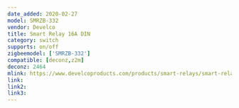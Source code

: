 ```yaml
---
date_added: 2020-02-27
model: SMRZB-332
vendor: Develco
title: Smart Relay 16A DIN
category: switch
supports: on/off
zigbeemodel: ['SMRZB-332']
compatible: [deconz,z2m]
deconz: 2464
mlink: https://www.develcoproducts.com/products/smart-relays/smart-relay-16a-din/
link: 
link2: 
link3: 
---
```


